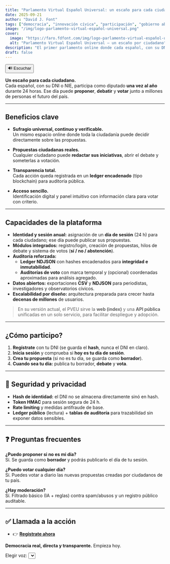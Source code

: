 ```yaml
---
title: "Parlamento Virtual Español Universal: un escaño para cada ciudadano"
date: 2025-09-21
author: "David J. Font"
tags: ["democracia", "innovación cívica", "participación", "gobierno abierto", "España"]
image: "/img/logo-parlamento-virtual-español-universal.png"
cover:
  image: "https://faro.fdfont.com/img/logo-parlamento-virtual-español-universal.png"
  alt: "Parlamento Virtual Español Universal – un escaño por ciudadano"
description: "El primer parlamento online donde cada español, con su DNI, puede proponer, debatir y votar. Democracia real, directa y transparente."
draft: false
---
```


<div id="tts-controls">
  <button id="tts-play" onclick="ttsPlay()">🔊 Escuchar</button>
  <button id="tts-pause" onclick="ttsPause()" style="display:none;">⏸ Pausar</button>
  <button id="tts-stop" onclick="ttsStop()" style="display:none;">⏹ Detener</button>
</div>
<P></P>
<div></div>

**Un escaño para cada ciudadano.**  
Cada español, con su DNI o NIE, participa como diputado **una vez al año** durante 24 horas. Ese día puede **proponer**, **debatir** y **votar** junto a millones de personas el futuro del país.

---

##  Beneficios clave

- **Sufragio universal, continuo y verificable.**  
  Un mismo espacio online donde toda la ciudadanía puede decidir directamente sobre las propuestas.

- **Propuestas ciudadanas reales.**  
  Cualquier ciudadano puede **redactar sus iniciativas**, abrir el debate y someterlas a votación.

- **Transparencia total.**  
  Cada acción queda registrada en un **ledger encadenado** (tipo blockchain) para auditoría pública.

- **Acceso sencillo.**  
  Identificación digital y panel intuitivo con información clara para votar con criterio.

---

##  Capacidades de la plataforma

- **Identidad y sesión anual:** asignación de un **día de sesión** (24 h) para cada ciudadano; ese día puede publicar sus propuestas.  
- **Módulos integrados:** registro/login, creación de propuestas, hilos de debate y sistema de votos (**sí / no / abstención**).  
- **Auditoría reforzada:**  
  - **Ledger NDJSON** con hashes encadenados para **integridad e inmutabilidad**.  
  - **Auditorías de voto** con marca temporal y (opcional) coordenadas aproximadas para análisis agregado.  
- **Datos abiertos:** exportaciones **CSV** y **NDJSON** para periodistas, investigadores y observatorios cívicos.  
- **Escalabilidad por diseño:** arquitectura preparada para crecer hasta **decenas de millones** de usuarios.

> En su versión actual, el PVEU sirve la **web (index)** y una **API pública** unificadas en un solo servicio, para facilitar despliegue y adopción.

---

##  ¿Cómo participo?

1. **Regístrate** con tu DNI (se guarda el **hash**, nunca el DNI en claro).  
2. **Inicia sesión** y comprueba si **hoy es tu día de sesión**.  
3. **Crea tu propuesta** (si no es tu día, se guarda como **borrador**).  
4. **Cuando sea tu día:** publica tu borrador, **debate** y **vota**.

---

## 🔐 Seguridad y privacidad

- **Hash de identidad:** el DNI no se almacena directamente sinó en hash.  
- **Token HMAC** para sesión segura de 24 h.  
- **Rate limiting** y medidas antifraude de base.  
- **Ledger público** (lectura) + **tablas de auditoría** para trazabilidad sin exponer datos sensibles.


---

## ❓ Preguntas frecuentes

**¿Puedo proponer si no es mi día?**  
Sí. Se guarda como **borrador** y podrás publicarlo el día de tu sesión.

**¿Puedo votar cualquier día?**  
Sí. Puedes votar a diario las nuevas propuestas creadas por ciudadanos de tu país.

**¿Hay moderación?**  
Sí. Filtrado básico (IA + reglas) contra spam/abusos y un registro público auditable.

---

## ✅ Llamada a la acción

- 👉 **[Regístrate ahora](/)**

**Democracia real, directa y transparente.** Empieza hoy.


<div>
  <label for="voice-select">Elegir voz:</label>
  <select id="voice-select"></select>
</div>

<script>
  let utterance;
  let isSpeaking = false;
  let isPaused = false;

function ttsPlay() {
  const content = document.querySelector('.post-content')?.innerText || '';
  if (!content.trim()) {
    alert("No hay contenido para leer.");
    return;
  }

  // 👉 Buscar la palabra "Detener" y recortar el texto desde ahí
  const startIndex = content.indexOf("Detener");
  let textToRead = content;
  if (startIndex !== -1) {
    textToRead = content.substring(startIndex);
  }

  speechSynthesis.cancel();
  utterance = new SpeechSynthesisUtterance(textToRead);

  utterance.lang = 'es-ES';

  const selectedIndex = document.getElementById('voice-select')?.value;
  if (voices[selectedIndex]) {
    utterance.voice = voices[selectedIndex];
  }

  utterance.onstart = () => {
    isSpeaking = true;
    isPaused = false;
    document.getElementById('tts-play').style.display = 'none';
    document.getElementById('tts-pause').style.display = 'inline-block';
    document.getElementById('tts-stop').style.display = 'inline-block';
  };

  utterance.onend = () => resetTTS();
  utterance.onerror = () => resetTTS();

  speechSynthesis.speak(utterance);
}

  function ttsPause() {
    const btn = document.getElementById('tts-pause');
    if (isSpeaking && !isPaused) {
      speechSynthesis.pause();
      isPaused = true;
      btn.innerText = '▶️ Reanudar';
    } else if (isPaused) {
      speechSynthesis.resume();
      isPaused = false;
      btn.innerText = '⏸ Pausar';
    }
  }

  function ttsStop() {
    speechSynthesis.cancel();
    resetTTS();
  }

  function resetTTS() {
    isSpeaking = false;
    isPaused = false;
    document.getElementById('tts-play').style.display = 'inline-block';
    document.getElementById('tts-pause').style.display = 'none';
    document.getElementById('tts-stop').style.display = 'none';
    document.getElementById('tts-pause').innerText = '⏸ Pausar';
  }

// Pausar si el usuario cambia de pestaña o minimiza la ventana
document.addEventListener('visibilitychange', () => {
  if (document.hidden && isSpeaking && !isPaused) {
    speechSynthesis.pause();
    isPaused = true;
    const btn = document.getElementById('tts-pause');
    if (btn) btn.innerText = '▶️ Reanudar';
  }
});
let voices = [];

function loadVoices() {
  voices = speechSynthesis.getVoices();
  const voiceSelect = document.getElementById('voice-select');

  voiceSelect.innerHTML = ''; // limpiar
  voices.forEach((voice, i) => {
    const option = document.createElement('option');
    option.value = i;
    option.textContent = `${voice.name} (${voice.lang})`;
    voiceSelect.appendChild(option);
  });
}

// Algunos navegadores tardan en cargar voces
speechSynthesis.onvoiceschanged = loadVoices;
function loadVoices() {
  voices = speechSynthesis.getVoices().filter(v => v.lang.startsWith("es-"));
  const voiceSelect = document.getElementById('voice-select');

  voiceSelect.innerHTML = '';
  voices.forEach((voice, i) => {
    const option = document.createElement('option');
    option.value = i;
    option.textContent = `${voice.name} (${voice.lang})`;
    voiceSelect.appendChild(option);
  });
}
</script>